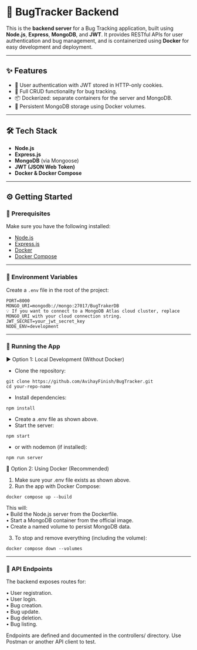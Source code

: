 # 🐞 BugTracker Backend

This is the **backend server** for a Bug Tracking application, built using **Node.js**, **Express**, **MongoDB**, and **JWT**. It provides RESTful APIs for user authentication and bug management, and is containerized using **Docker** for easy development and deployment.

---

## ✨ Features

- 🔐 User authentication with JWT stored in HTTP-only cookies. 
- 🐛 Full CRUD functionality for bug tracking.  
- 📦 Dockerized: separate containers for the server and MongoDB.  
- 💾 Persistent MongoDB storage using Docker volumes.  

---

## 🛠 Tech Stack

- **Node.js**
- **Express.js**
- **MongoDB** (via Mongoose)
- **JWT (JSON Web Token)**
- **Docker & Docker Compose**

---

## ⚙️ Getting Started

### 🔧 Prerequisites

Make sure you have the following installed:

- [Node.js](https://nodejs.org/)
- [Express.js](https://expressjs.com/)
- [Docker](https://www.docker.com/)
- [Docker Compose](https://docs.docker.com/compose/)

---

### 📁 Environment Variables

Create a `.env` file in the root of the project:

```env
PORT=8000
MONGO_URI=mongodb://mongo:27017/BugTrakerDB
💡 If you want to connect to a MongoDB Atlas cloud cluster, replace MONGO_URI with your cloud connection string.
JWT_SECRET=your_jwt_secret_key
NODE_ENV=development
```

---

### 🧪 Running the App
▶️ Option 1: Local Development (Without Docker)
- Clone the repository:
```
git clone https://github.com/AvihayFinish/BugTracker.git
cd your-repo-name
```
- Install dependencies:
```
npm install
```
- Create a .env file as shown above.
- Start the server:
```
npm start
```
- or with nodemon (if installed):
```
npm run server
```

🐳 Option 2: Using Docker (Recommended)
1. Make sure your .env file exists as shown above.
2. Run the app with Docker Compose:
```
docker compose up --build
```
This will: <br>
• Build the Node.js server from the Dockerfile. <br>
• Start a MongoDB container from the official image. <br>
• Create a named volume to persist MongoDB data. <br>

3. To stop and remove everything (including the volume):
```
docker compose down --volumes
```

---


### 🔌 API Endpoints
The backend exposes routes for:

• User registration. <br>
• User login. <br>
• Bug creation. <br>
• Bug update. <br>
• Bug deletion. <br>
• Bug listing. <br>

Endpoints are defined and documented in the controllers/ directory. Use Postman or another API client to test.